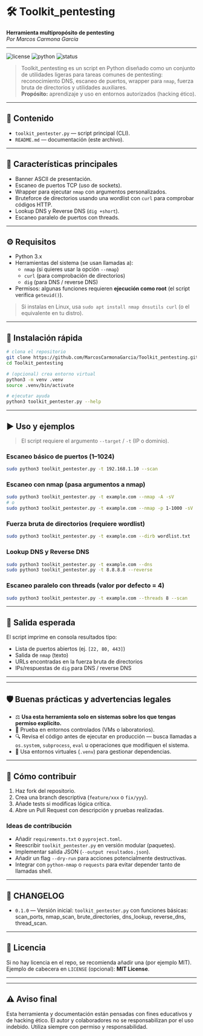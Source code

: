 # 🛠️ Toolkit_pentesting
**Herramienta multipropósito de pentesting**  
*Por Marcos Carmona García*

---

![license](https://img.shields.io/badge/license-MIT-green) ![python](https://img.shields.io/badge/python-3.x-blue) ![status](https://img.shields.io/badge/status-alpha-orange)

> Toolkit_pentesting es un script en Python diseñado como un conjunto de utilidades ligeras para tareas comunes de pentesting: reconocimiento DNS, escaneo de puertos, wrapper para `nmap`, fuerza bruta de directorios y utilidades auxiliares.  
> **Propósito:** aprendizaje y uso en entornos autorizados (hacking ético).

---

## 🧭 Contenido
- `toolkit_pentester.py` — script principal (CLI).
- `README.md` — documentación (este archivo).


---

## 🔎 Características principales
- Banner ASCII de presentación.  
- Escaneo de puertos TCP (uso de sockets).  
- Wrapper para ejecutar `nmap` con argumentos personalizados.  
- Bruteforce de directorios usando una wordlist con `curl` para comprobar códigos HTTP.  
- Lookup DNS y Reverse DNS (`dig +short`).  
- Escaneo paralelo de puertos con threads.

---

## ⚙️ Requisitos
- Python 3.x  
- Herramientas del sistema (se usan llamadas a):
  - `nmap` (si quieres usar la opción `--nmap`)
  - `curl` (para comprobación de directorios)
  - `dig` (para DNS / reverse DNS)
- Permisos: algunas funciones requieren **ejecución como root** (el script verifica `geteuid()`).

> Si instalas en Linux, usa `sudo apt install nmap dnsutils curl` (o el equivalente en tu distro).

---

## 🚀 Instalación rápida
```bash
# clona el repositorio
git clone https://github.com/MarcosCarmonaGarcia/Toolkit_pentesting.git
cd Toolkit_pentesting

# (opcional) crea entorno virtual
python3 -m venv .venv
source .venv/bin/activate

# ejecutar ayuda
python3 toolkit_pentester.py --help
```

---

## ▶️ Uso y ejemplos

> El script requiere el argumento `--target` / `-t` (IP o dominio).

### Escaneo básico de puertos (1–1024)
```bash
sudo python3 toolkit_pentester.py -t 192.168.1.10 --scan
```

### Escaneo con nmap (pasa argumentos a nmap)
```bash
sudo python3 toolkit_pentester.py -t example.com --nmap -A -sV
# o
sudo python3 toolkit_pentester.py -t example.com --nmap -p 1-1000 -sV
```

### Fuerza bruta de directorios (requiere wordlist)
```bash
sudo python3 toolkit_pentester.py -t example.com --dirb wordlist.txt
```

### Lookup DNS y Reverse DNS
```bash
sudo python3 toolkit_pentester.py -t example.com --dns
sudo python3 toolkit_pentester.py -t 8.8.8.8 --reverse
```

### Escaneo paralelo con threads (valor por defecto = 4)
```bash
sudo python3 toolkit_pentester.py -t example.com --threads 8 --scan
```

---

## 🧾 Salida esperada
El script imprime en consola resultados tipo:
- Lista de puertos abiertos (ej. `[22, 80, 443]`)  
- Salida de `nmap` (texto)  
- URLs encontradas en la fuerza bruta de directorios  
- IPs/respuestas de `dig` para DNS / reverse DNS

---



---

## 🛡️ Buenas prácticas y advertencias legales
- ⚖️ **Usa esta herramienta solo en sistemas sobre los que tengas permiso explícito.**  
- 🧪 Prueba en entornos controlados (VMs o laboratorios).  
- 🔍 Revisa el código antes de ejecutar en producción — busca llamadas a `os.system`, `subprocess`, `eval` u operaciones que modifiquen el sistema.  
- 🧰 Usa entornos virtuales (`.venv`) para gestionar dependencias.

---

## 🤝 Cómo contribuir
1. Haz fork del repositorio.  
2. Crea una branch descriptiva (`feature/xxx` o `fix/yyy`).  
3. Añade tests si modificas lógica crítica.  
4. Abre un Pull Request con descripción y pruebas realizadas.

### Ideas de contribución
- Añadir `requirements.txt` o `pyproject.toml`.  
- Reescribir `toolkit_pentester.py` en versión modular (paquetes).  
- Implementar salida JSON (`--output resultados.json`).  
- Añadir un flag `--dry-run` para acciones potencialmente destructivas.  
- Integrar con `python-nmap` o `requests` para evitar depender tanto de llamadas shell.

---

## 🧾 CHANGELOG 
- `0.1.0` — Versión inicial: `toolkit_pentester.py` con funciones básicas: scan_ports, nmap_scan, brute_directories, dns_lookup, reverse_dns, thread_scan.

---

## 📜 Licencia
Si no hay licencia en el repo, se recomienda añadir una (por ejemplo MIT).  
Ejemplo de cabecera en `LICENSE` (opcional): **MIT License**.

---



---

## ⚠️ Aviso final
Esta herramienta y documentación están pensadas con fines educativos y de hacking ético. El autor y colaboradores no se responsabilizan por el uso indebido. Utiliza siempre con permiso y responsabilidad.

